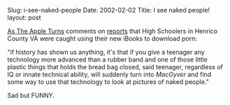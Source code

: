 Slug: i-see-naked-people
Date: 2002-02-02
Title: I see naked people!
layout: post

<a href="http://www.appleturns.com/">As The Apple Turns</a> comments on <a href="http://www.salon.com/mwt/wire/2001/12/07/school_computers/index.html?x">reports</a> that High Schoolers in Henrico County VA were caught using their new iBooks to download porn:<p>
&quot;if history has shown us anything, it&#39;s that if you give a teenager any technology more advanced than a rubber band and one of those little plastic things that holds the bread bag closed, said teenager, regardless of IQ or innate technical ability, will suddenly turn into <i>MacGyver</i> and find some way to use that technology to look at pictures of naked people.&quot;<p>
Sad but FUNNY.</p></p>
